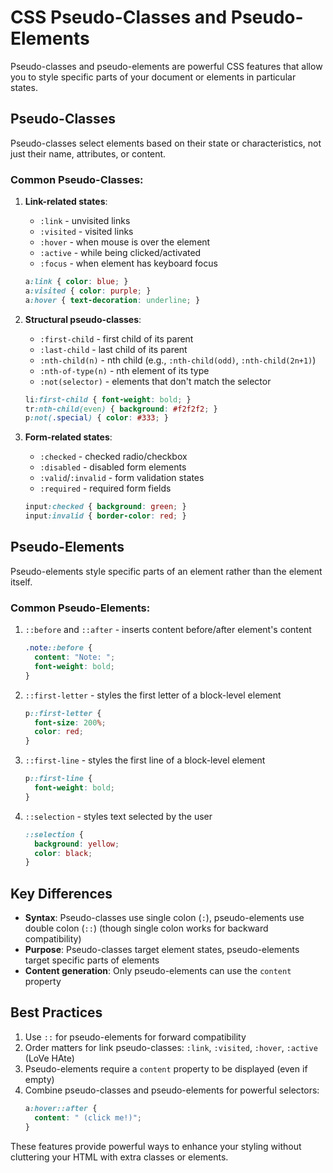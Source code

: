 # CSS Pseudo-Classes and Pseudo-Elements

Pseudo-classes and pseudo-elements are powerful CSS features that allow you to style specific parts of your document or elements in particular states.

## Pseudo-Classes

Pseudo-classes select elements based on their state or characteristics, not just their name, attributes, or content.

### Common Pseudo-Classes:

1. **Link-related states**:
   - `:link` - unvisited links
   - `:visited` - visited links
   - `:hover` - when mouse is over the element
   - `:active` - while being clicked/activated
   - `:focus` - when element has keyboard focus

   ```css
   a:link { color: blue; }
   a:visited { color: purple; }
   a:hover { text-decoration: underline; }
   ```

2. **Structural pseudo-classes**:
   - `:first-child` - first child of its parent
   - `:last-child` - last child of its parent
   - `:nth-child(n)` - nth child (e.g., `:nth-child(odd)`, `:nth-child(2n+1)`)
   - `:nth-of-type(n)` - nth element of its type
   - `:not(selector)` - elements that don't match the selector

   ```css
   li:first-child { font-weight: bold; }
   tr:nth-child(even) { background: #f2f2f2; }
   p:not(.special) { color: #333; }
   ```

3. **Form-related states**:
   - `:checked` - checked radio/checkbox
   - `:disabled` - disabled form elements
   - `:valid`/`:invalid` - form validation states
   - `:required` - required form fields

   ```css
   input:checked { background: green; }
   input:invalid { border-color: red; }
   ```

## Pseudo-Elements

Pseudo-elements style specific parts of an element rather than the element itself.

### Common Pseudo-Elements:

1. `::before` and `::after` - inserts content before/after element's content
   ```css
   .note::before {
     content: "Note: ";
     font-weight: bold;
   }
   ```

2. `::first-letter` - styles the first letter of a block-level element
   ```css
   p::first-letter {
     font-size: 200%;
     color: red;
   }
   ```

3. `::first-line` - styles the first line of a block-level element
   ```css
   p::first-line {
     font-weight: bold;
   }
   ```

4. `::selection` - styles text selected by the user
   ```css
   ::selection {
     background: yellow;
     color: black;
   }
   ```

## Key Differences

- **Syntax**: Pseudo-classes use single colon (`:`), pseudo-elements use double colon (`::`) (though single colon works for backward compatibility)
- **Purpose**: Pseudo-classes target element states, pseudo-elements target specific parts of elements
- **Content generation**: Only pseudo-elements can use the `content` property

## Best Practices

1. Use `::` for pseudo-elements for forward compatibility
2. Order matters for link pseudo-classes: `:link`, `:visited`, `:hover`, `:active` (LoVe HAte)
3. Pseudo-elements require a `content` property to be displayed (even if empty)
4. Combine pseudo-classes and pseudo-elements for powerful selectors:
   ```css
   a:hover::after {
     content: " (click me!)";
   }
   ```

These features provide powerful ways to enhance your styling without cluttering your HTML with extra classes or elements.